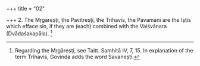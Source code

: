 +++
title = "02"

+++
2. The Mṛgāreṣṭi, the Pavitreṣṭi, the Trihavis, the Pāvamānī are the Iṣṭis which efface sin, if they are (each) combined with the Vaiśvānara (Dvādaśakapāla). [^2] 


[^2]:  Regarding the Mṛgāreṣṭi, see Taitt. Saṃhitā IV, 7, 15. In explanation of the term Trihavis, Govinda adds the word Savaneṣṭi.
